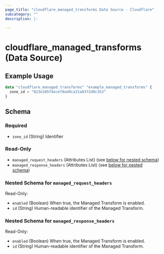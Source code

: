 ```yaml
---
page_title: "cloudflare_managed_transforms Data Source - Cloudflare"
subcategory: ""
description: |-
  
---
```


# cloudflare_managed_transforms (Data Source)



## Example Usage

```terraform
data "cloudflare_managed_transforms" "example_managed_transforms" {
  zone_id = "023e105f4ecef8ad9ca31a8372d0c353"
}
```

<!-- schema generated by tfplugindocs -->
## Schema

### Required

- `zone_id` (String) Identifier

### Read-Only

- `managed_request_headers` (Attributes List) (see [below for nested schema](#nestedatt--managed_request_headers))
- `managed_response_headers` (Attributes List) (see [below for nested schema](#nestedatt--managed_response_headers))

<a id="nestedatt--managed_request_headers"></a>
### Nested Schema for `managed_request_headers`

Read-Only:

- `enabled` (Boolean) When true, the Managed Transform is enabled.
- `id` (String) Human-readable identifier of the Managed Transform.


<a id="nestedatt--managed_response_headers"></a>
### Nested Schema for `managed_response_headers`

Read-Only:

- `enabled` (Boolean) When true, the Managed Transform is enabled.
- `id` (String) Human-readable identifier of the Managed Transform.


